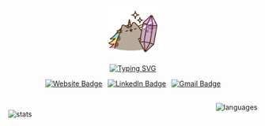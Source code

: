 <!-- Start of Icon -->
<div align='center'>
  <img
    src='assets/main_icon.gif'
    alt='main icon'
    width='100px'
  />
</div>
<!-- End of Icon -->

<!-- Start of Introduction -->
<div align='center'>

[![Typing SVG](https://readme-typing-svg.demolab.com?font=Fira+Code&weight=600&size=17&duration=3000&pause=1500&color=9333ea&center=true&vCenter=true&multiline=true&width=520&height=60&lines=Hello+%F0%9F%91%8B+I'm+Bia!;%F0%9F%8C%B1+A+CS+student+who+loves+to+code+%2B+design)](https://git.io/typing-svg)

</div>
<!-- End of Introduction -->

<!-- Start of Social Media -->
<div align='center'>

[![Website Badge](https://img.shields.io/badge/portfolio-000000?style=for-the-badge&logo=About.me&logoColor=white)](https://brlarce.com/)&ensp;
[![LinkedIn Badge](https://img.shields.io/badge/LinkedIn-0077B5?style=for-the-badge&logo=linkedin&logoColor=white)](https://www.linkedin.com/in/brlarce/)&ensp;
[![Gmail Badge](https://img.shields.io/badge/Gmail-D14836?style=for-the-badge&logo=gmail&logoColor=white)](mailto:brlim.arce@gmail.com)

</div> <br />
<!-- End of Social Media -->

<!-- Start of GitHub Stats -->
<div align='center' style='display: flex; flex-wrap: wrap; justify-content: space-between'>

<img src='https://github-readme-stats-git-masterrstaa-rickstaa.vercel.app/api?username=brlimarce&theme=dracula&count_private=true&show_icons=true&include_all_commits=true&custom_title=GitHub&nbsp;Stats' alt='stats' style='height: 9rem' />&ensp;

  <img src='https://github-readme-stats-git-masterrstaa-rickstaa.vercel.app/api/top-langs/?username=brlimarce&theme=dracula&layout=compact' alt='languages' style='height: 9rem' />

  <!-- Light Mode -->
</div>
<!-- End of GitHub Stats -->
